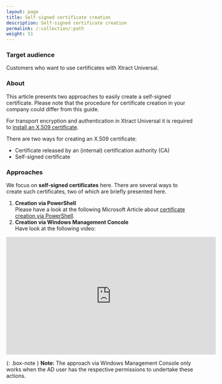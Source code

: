 ```yaml
---
layout: page
title: Self-signed certificate creation
description: Self-signed certificate creation
permalink: /:collection/:path
weight: 51
---
```

### Target audience ###
Customers who want to use certificates with Xtract Universal. <br>

### About ###
This article presents two approaches to easily create a self-signed certificate. Please note that the procedure for certificate creation in your company could differ from this guide.  

For transport encryption and authentication in Xtract Universal it is required to [install an X.509 certificate](https://help.theobald-software.com/en/xtract-universal/security/install-x.509-Certificate).

There are two ways for creating an X.509 certificate:

- Certificate released by an (internal) certification authority (CA)
- Self-signed certificate

### Approaches ###
We focus on **self-signed certificates** here. There are several ways to create such certificates, two of which are briefly presented here.

1. **Creation via PowerShell** <br>
Please have a look at the following Microsoft Article about [certificate creation via PowerShell](https://docs.microsoft.com/en-us/powershell/module/pki/new-selfsignedcertificate?view=windowsserver2019-ps).
2. **Creation via Windows Management Concole** <br>
Have look at the following video:

<iframe width="560" height="315"
src="https://www.youtube.com/embed/dvR_85WfQ_E"
title="YouTube video player"
frameborder="0"
allow="accelerometer; autoplay; clipboard-write; encrypted-media; gyroscope; picture-in-picture"
allowfullscreen></iframe>

{: .box-note }
**Note:** The approach via Windows Management Console only works when the AD user has the respective permissions to undertake these actions.  








